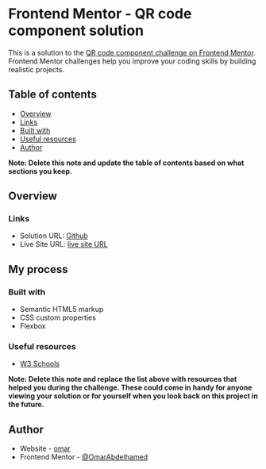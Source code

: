 # Frontend Mentor - QR code component solution

This is a solution to the [QR code component challenge on Frontend Mentor](https://www.frontendmentor.io/challenges/qr-code-component-iux_sIO_H). Frontend Mentor challenges help you improve your coding skills by building realistic projects. 

## Table of contents

- [Overview](#overview)
- [Links](#links)
- [Built with](#built-with)
- [Useful resources](#useful-resources)
- [Author](#author)

**Note: Delete this note and update the table of contents based on what sections you keep.**

## Overview


### Links

- Solution URL: [Github](https://github.com/OmarAbdelhamed/qr-code.git)
- Live Site URL: [live site URL](https://dainty-madeleine-f56b4e.netlify.app)

## My process

### Built with

- Semantic HTML5 markup
- CSS custom properties
- Flexbox



### Useful resources

- [W3 Schools](https://www.w3schools.com)


**Note: Delete this note and replace the list above with resources that helped you during the challenge. These could come in handy for anyone viewing your solution or for yourself when you look back on this project in the future.**

## Author

- Website - [omar](https://github.com/OmarAbdelhamed)
- Frontend Mentor - [@OmarAbdelhamed](https://www.frontendmentor.io/profile/OmarAbdelhamed)


